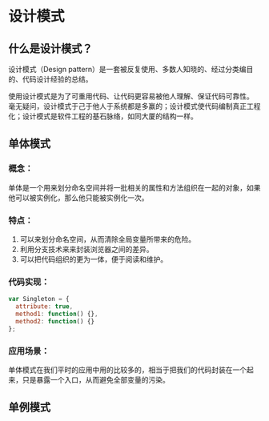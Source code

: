 # 设计模式

## 什么是设计模式？

设计模式（Design pattern）是一套被反复使用、多数人知晓的、经过分类编目的、代码设计经验的总结。

使用设计模式是为了可重用代码、让代码更容易被他人理解、保证代码可靠性。 毫无疑问，设计模式于己于他人于系统都是多赢的；设计模式使代码编制真正工程化；设计模式是软件工程的基石脉络，如同大厦的结构一样。

## 单体模式

### 概念：

单体是一个用来划分命名空间并将一批相关的属性和方法组织在一起的对象，如果他可以被实例化，那么他只能被实例化一次。

### 特点：

1. 可以来划分命名空间，从而清除全局变量所带来的危险。
2. 利用分支技术来来封装浏览器之间的差异。
3. 可以把代码组织的更为一体，便于阅读和维护。

### 代码实现：

```javascript
var Singleton = {
  attribute: true,
  method1: function() {},
  method2: function() {}
};
```

### 应用场景：

单体模式在我们平时的应用中用的比较多的，相当于把我们的代码封装在一个起来，只是暴露一个入口，从而避免全部变量的污染。

## 单例模式
